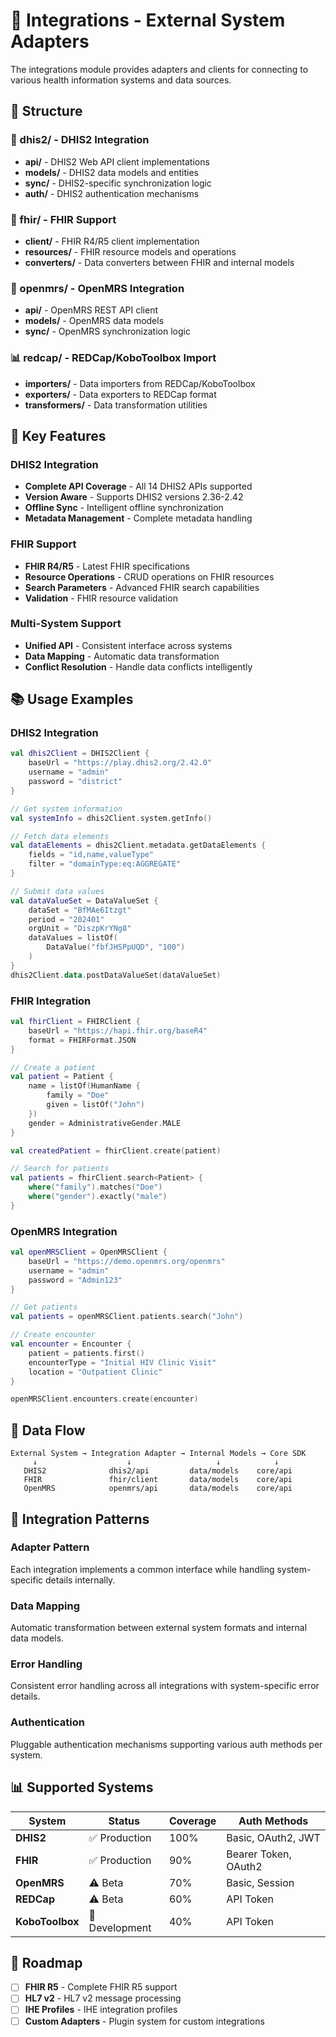 # 🔌 Integrations - External System Adapters

The integrations module provides adapters and clients for connecting to various health information systems and data sources.

## 📁 Structure

### **🏥 dhis2/** - DHIS2 Integration
- **api/** - DHIS2 Web API client implementations
- **models/** - DHIS2 data models and entities
- **sync/** - DHIS2-specific synchronization logic
- **auth/** - DHIS2 authentication mechanisms

### **🔬 fhir/** - FHIR Support
- **client/** - FHIR R4/R5 client implementation
- **resources/** - FHIR resource models and operations
- **converters/** - Data converters between FHIR and internal models

### **🏥 openmrs/** - OpenMRS Integration
- **api/** - OpenMRS REST API client
- **models/** - OpenMRS data models
- **sync/** - OpenMRS synchronization logic

### **📊 redcap/** - REDCap/KoboToolbox Import
- **importers/** - Data importers from REDCap/KoboToolbox
- **exporters/** - Data exporters to REDCap format
- **transformers/** - Data transformation utilities

## 🎯 Key Features

### **DHIS2 Integration**
- **Complete API Coverage** - All 14 DHIS2 APIs supported
- **Version Aware** - Supports DHIS2 versions 2.36-2.42
- **Offline Sync** - Intelligent offline synchronization
- **Metadata Management** - Complete metadata handling

### **FHIR Support**
- **FHIR R4/R5** - Latest FHIR specifications
- **Resource Operations** - CRUD operations on FHIR resources
- **Search Parameters** - Advanced FHIR search capabilities
- **Validation** - FHIR resource validation

### **Multi-System Support**
- **Unified API** - Consistent interface across systems
- **Data Mapping** - Automatic data transformation
- **Conflict Resolution** - Handle data conflicts intelligently

## 📚 Usage Examples

### DHIS2 Integration
```kotlin
val dhis2Client = DHIS2Client {
    baseUrl = "https://play.dhis2.org/2.42.0"
    username = "admin"
    password = "district"
}

// Get system information
val systemInfo = dhis2Client.system.getInfo()

// Fetch data elements
val dataElements = dhis2Client.metadata.getDataElements {
    fields = "id,name,valueType"
    filter = "domainType:eq:AGGREGATE"
}

// Submit data values
val dataValueSet = DataValueSet {
    dataSet = "BfMAe6Itzgt"
    period = "202401"
    orgUnit = "DiszpKrYNg8"
    dataValues = listOf(
        DataValue("fbfJHSPpUQD", "100")
    )
}
dhis2Client.data.postDataValueSet(dataValueSet)
```

### FHIR Integration
```kotlin
val fhirClient = FHIRClient {
    baseUrl = "https://hapi.fhir.org/baseR4"
    format = FHIRFormat.JSON
}

// Create a patient
val patient = Patient {
    name = listOf(HumanName {
        family = "Doe"
        given = listOf("John")
    })
    gender = AdministrativeGender.MALE
}

val createdPatient = fhirClient.create(patient)

// Search for patients
val patients = fhirClient.search<Patient> {
    where("family").matches("Doe")
    where("gender").exactly("male")
}
```

### OpenMRS Integration
```kotlin
val openMRSClient = OpenMRSClient {
    baseUrl = "https://demo.openmrs.org/openmrs"
    username = "admin"
    password = "Admin123"
}

// Get patients
val patients = openMRSClient.patients.search("John")

// Create encounter
val encounter = Encounter {
    patient = patients.first()
    encounterType = "Initial HIV Clinic Visit"
    location = "Outpatient Clinic"
}

openMRSClient.encounters.create(encounter)
```

## 🔄 Data Flow

```
External System → Integration Adapter → Internal Models → Core SDK
     ↓                    ↓                   ↓            ↓
   DHIS2              dhis2/api         data/models    core/api
   FHIR               fhir/client       data/models    core/api
   OpenMRS            openmrs/api       data/models    core/api
```

## 🎯 Integration Patterns

### **Adapter Pattern**
Each integration implements a common interface while handling system-specific details internally.

### **Data Mapping**
Automatic transformation between external system formats and internal data models.

### **Error Handling**
Consistent error handling across all integrations with system-specific error details.

### **Authentication**
Pluggable authentication mechanisms supporting various auth methods per system.

## 📊 Supported Systems

| System | Status | Coverage | Auth Methods |
|--------|--------|----------|--------------|
| **DHIS2** | ✅ Production | 100% | Basic, OAuth2, JWT |
| **FHIR** | ✅ Production | 90% | Bearer Token, OAuth2 |
| **OpenMRS** | ⚠️ Beta | 70% | Basic, Session |
| **REDCap** | ⚠️ Beta | 60% | API Token |
| **KoboToolbox** | 🚧 Development | 40% | API Token |

## 🚀 Roadmap

- [ ] **FHIR R5** - Complete FHIR R5 support
- [ ] **HL7 v2** - HL7 v2 message processing
- [ ] **IHE Profiles** - IHE integration profiles
- [ ] **Custom Adapters** - Plugin system for custom integrations